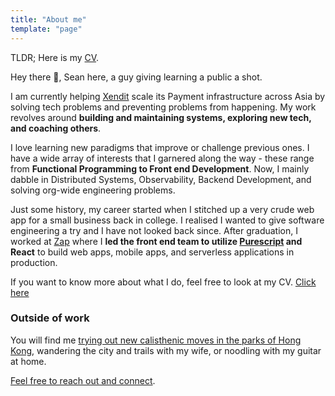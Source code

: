 ```yaml
---
title: "About me"
template: "page"
---
```


TLDR; Here is my [CV](./Sean%20Tristan%20Yu%20CV.pdf).

Hey there 👋, Sean here, a guy giving learning a public a shot.

I am currently helping [Xendit](https://www.xendit.co/en/) scale its Payment infrastructure across Asia by solving tech problems and preventing problems from happening. My work revolves around **building and maintaining systems, exploring new tech, and coaching others**.

<!-- reviewing tech specs, exploring new tech, maintaining internal libs and coaching other engineers. -->

<!-- I love to make sure i and my colleagues write software together that meets feature requirements and deadlines, but also built to last, easy to evolve to, and hard to break. -->
I love learning new paradigms that improve or challenge previous ones. I have a wide array of interests that I garnered along the way - these range from **Functional Programming to Front end Development**. Now, I mainly dabble in Distributed Systems, Observability, Backend Development, and solving org-wide engineering problems.

Just some history, my career started when I stitched up a very crude web app for a small business back in college. I realised I wanted to give software engineering a try and I have not looked back since. After graduation, I worked at [Zap](https://www.zapestore.com/) where I **led the front end team to utilize [Purescript](https://github.com/zapph/purescript-jason) and React** to build web apps, mobile apps, and serverless applications in production.

If you want to know more about what I do, feel free to look at my CV. [Click here](./Sean%20Tristan%20Yu%20CV.pdf)

### Outside of work

You will find me [trying out new calisthenic moves in the parks of Hong Kong](https://www.instagram.com/stories/highlights/17946957623160711/), wandering the city and trails with my wife, or noodling with my guitar at home.

[Feel free to reach out and connect](/pages/contacts).
